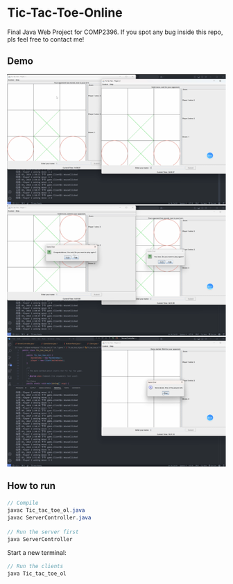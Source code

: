 # Tic-Tac-Toe-Online

Final Java Web Project for COMP2396. If you spot any bug inside this repo, pls feel free to contact me!

## Demo

![Demo Image](demo/in_game.png)
![End Image](demo/ending.png)
![Abrupt End](demo/abrupt_ending.png)

## How to run

```java
// Compile
javac Tic_tac_toe_ol.java
javac ServerController.java

// Run the server first
java ServerController
```

Start a new terminal:

```java
// Run the clients
java Tic_tac_toe_ol
```
